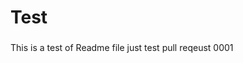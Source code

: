 <h1 align="left">Test</h1>

###

<p align="left">This is a test of Readme file just test pull reqeust 0001</p>

###